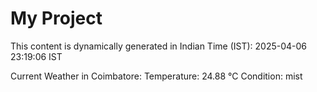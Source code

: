 # My Project

This content is dynamically generated in Indian Time (IST): 2025-04-06 23:19:06 IST


Current Weather in Coimbatore:
Temperature: 24.88 °C
Condition: mist
